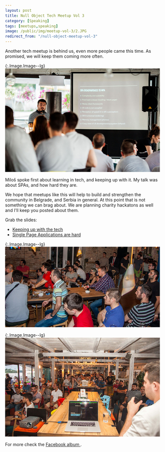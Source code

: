 ```yaml
---
layout: post
title: Null Object Tech Meetup Vol 3
category: [Speaking]
tags: [meetups,speaking]
image: /public/img/meetup-vol-3/2.JPG
redirect_from: "/null-object-meetup-vol-3"
---
```


Another tech meetup is behind us, even more people came this time.
As promised, we will keep them coming more often.

{:.Image.Image--lg}
![Stanko Tadic talking at tech meetup](/public/img/meetup-vol-3/2.JPG)


Miloš spoke first about learning in tech, and keeping up with it.
My talk was about SPAs, and how hard they are.

<!--more-->

We hope that meetups like this will help to build and strengthen the community in Belgrade, and Serbia in general.
At this point that is not something we can brag about.
We are planning charity hackatons as well and I'll keep you posted about them.

Grab the slides:

* <a href="/public/pdf/Null Object Tech Meetup - Keeping up with the tech.pdf">Keeping up with the tech</a>
* <a href="/public/pdf/Null Object Tech Meetup - SPAs are hard.pdf">Single Page Applications are hard</a>

{:.Image.Image--lg}
![Milos Pavlicevic talking at tech meetup](/public/img/meetup-vol-2/1.JPG)

{:.Image.Image--lg}
![Null Object tech meetup audience](/public/img/meetup-vol-3/3.JPG)


For more check the
<a href="https://www.facebook.com/nullobject2013/photos/?tab=album&album_id=1072710352807339">
  Facebook album
</a>.
